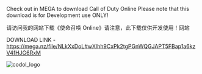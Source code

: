 Check out in MEGA to download Call of Duty Online
Please note that this download is for Development use ONLY!

请访问我的网站下载《使命召唤 Online》请注意，此下载仅供开发使用！网站

DOWNLOAD LINK - https://mega.nz/file/NLkXxDoL#wXlhh9CxPk2tgPGnWQGJAPT5FBap1a6kzV4fHJG6RxM

![codol_logo](https://github.com/emokid99/codol.dev/assets/46846645/56bccd2d-5884-4b75-8895-e974105230d1)
